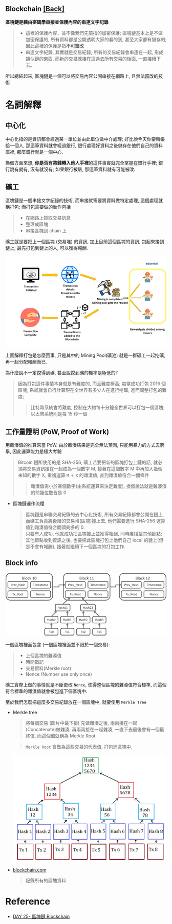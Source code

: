 Blockchain [[Back]](note_crypto.md)
----

**區塊鏈是藉由密碼學串接並保護內容的串連文字記錄**
> + 這裡的保護內容，並不像我們先前指的加密保護;
區塊鏈基本上是不做加密保護的, 所有資料都是公開透明大家的看的到, 甚至大家都有儲存的;
因此這裡的保護是指**不可竄改**
> + 串連文字紀錄, 其實就是交易紀錄; 所有的交易紀錄會串連在一起, 形成類似鏈的東西, 而新的交易就接在這過去所有交易的後面, 一直接續下去。

所以總結起來, 區塊鏈是一個可以將交易內容公開串接在網路上, 且無法竄改的技術

# 名詞解釋

## 中心化

中心化指的是資訊都會經過某一單位並由此單位做中介處理;
好比說今天你要轉帳給一個人, 那這筆資料就會經過銀行, 銀行處理好資料之後儲存在他們自己的資料庫裡, 那麼銀行就是一個中心.

換個方面來想, **你是否有將錢轉入他人手裡**的這件事實就完全掌握在銀行手裡;
銀行說有就有, 沒有就沒有; 如果銀行被駭, 那這筆資料就有可能被改.

## 礦工

區塊鏈是一個串接文字紀錄的技術, 而串接就需要將資料做特定處理, 這個處理就稱打包; 而打包需要做的動作包括
> + 在網路上抓取交易訊息
> + 整理成區塊
> + 串接區塊到 chain 上

礦工就是要把上一個區塊 (交易堆) 的資訊, 加上目前這個區塊的資訊, 包起來接到鏈上; 最先打包到鏈上的人, 可以獲得報酬.

![Mining_flow](Mining.jpg)

上圖解釋打包是怎麼回事, 只是其中的 Mining Pool(礦池) 就是一群礦工一起挖礦, 再一起分配報酬而已.

為什麼說不一定挖得到礦, 甚至說挖到礦的機率是極低的?
> 因為打包這件事情本身就是有難度的, 而且難度極高; 每當成功打包 2016 個區塊, 系統就會自行計算現在全世界有多少人在進行挖礦, 進而調整打包的難度;
>> 比特幣系統會將難度, 控制在大約每十分鐘全世界可以打包一個區塊; 以太幣系統則是每 15 秒一個

## 工作量證明 (PoW, Proof of Work)

用雜湊值的推算來當 PoW. 由於雜湊結果是完全無法預測, 只能用暴力的方式去窮舉, 因此運算能力是極大考驗
> Bitcoin 鏈所使用的是 SHA-256, 礦工若要把新的區塊打包上鏈的話, 就必須將交易資訊接在一起成為一個數字 M,
接著在這個數字 M 中再加入幾個未知的數字 X, 重複運算 `M + X` 的雜湊值, 直到雜湊值符合一個條件
>> 雜湊值需小於某個數字(由系統運算來決定難度), 換個說法就是雜湊值的前幾位數皆是 0

+ 區塊鏈運作流程
    > 區塊鏈是串聯交易紀錄的去中心化技術, 所有交易紀錄都會公開在鏈上, 而礦工負責將後續的交易堆(區塊)接上去, 他們需要進行 SHA-256 運算值到雜湊值符合開頭夠多的 0. <br>
    > 只要有人成功, 他就成功把區塊接上並獲得報酬, 同時廣播給其他節點; 其他節點收到資訊之後, 也要把此區塊打包上他們自己 local 的鏈上(但是不會有報酬), 接著就繼續下一個區塊的打包工作.


## Block info

![Block_data](Block_data.jpg)

一個區塊裡面包含 (一個區塊裡面並不限於一個交易):
> + 上個區塊的雜湊值
> + 時間戳記
> + 交易資料(Merkle root)
> + Nonce (Number use only once)

礦工實際上做的事情就是不斷更改 `Nonce`, 使得整個區塊的雜湊值符合標準, 而這個符合標準的雜湊值就會被包進下個區塊中.

至於我們怎麼把這麼多交易紀錄放在一個區塊中, 就要使用 `Merkle Tree`


+ Merkle tree
    > 將每個交易 (圖片中最下排) 先做雜湊之後, 兩兩接在一起(Concatenate)做雜湊, 再兩兩接在一起雜湊, 一直下去最後會有一個最終值, 而這個值就稱為 Merkle Root

    > `Merkle Root` 會做為這些交易的代表值, 打包進區塊中.

    ![Merkle_Root](Merkle_Root.jpg)

+ [blockchain.com](https://ithelp.ithome.com.tw/articles/10278801)
    > 記錄所有的區塊資料


# Reference

+ [DAY 25- 區塊鏈 Blockchain](https://ithelp.ithome.com.tw/articles/10278801)
